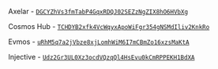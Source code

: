 Axelar - [`DGCYZhVs3fmTabP4GqxRDQJ02SEZzNgZIX8hO6HVbXg`](https://arweave.net/DGCYZhVs3fmTabP4GqxRDQJ02SEZzNgZIX8hO6HVbXg)

Cosmos Hub - [`TCHDYB2xfk4VcWqyxApoWiFgr354gNSMdIliv2KnkRo`](https://arweave.net/TCHDYB2xfk4VcWqyxApoWiFgr354gNSMdIliv2KnkRo)

Evmos - [`uRhM5q7a2jVbze8xjLomhWiM6I7mCBmZo16xzsMaKtA`](https://arweave.net/uRhM5q7a2jVbze8xjLomhWiM6I7mCBmZo16xzsMaKtA)

Injective - [`Udz2Gr3UL0Xz3ocdVQzqQl4HsEvu0kCmRPPEKH1BdXA`](https://arweave.net/Udz2Gr3UL0Xz3ocdVQzqQl4HsEvu0kCmRPPEKH1BdXA)

